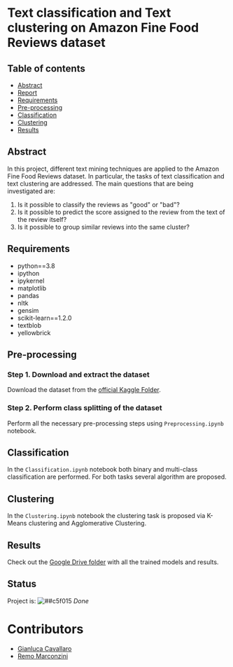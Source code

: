 # Text classification and Text clustering on Amazon Fine Food Reviews dataset

## Table of contents
* [Abstract](#abstract)
* [Report](https://www.slideshare.net/GianlucaCavallaro3/text-mining-on-amazon-fine-foods-reviews)
* [Requirements](#requirements)
* [Pre-processing](#pre-processing)
* [Classification](#classification)
* [Clustering](#clustering)
* [Results](#results)

## Abstract

In this project, different text mining techniques are applied to the Amazon Fine Food Reviews dataset. In particular, the tasks of text classification and text clustering are addressed. The main questions that are being investigated are:

1) Is it possible to classify the reviews as "good" or "bad"?
2) Is it possible to predict the score assigned to the review from the text of the review itself?
3) Is it possible to group similar reviews into the same cluster?

## Requirements

- python==3.8
- ipython
- ipykernel
- matplotlib
- pandas
- nltk
- gensim
- scikit-learn==1.2.0
- textblob
- yellowbrick


## Pre-processing

### Step 1. Download and extract the dataset

Download the dataset from the [official Kaggle Folder](https://www.kaggle.com/datasets/snap/amazon-fine-food-reviews).

### Step 2. Perform class splitting of the dataset
Perform all the necessary pre-processing steps using `Preprocessing.ipynb` notebook.


## Classification

In the `Classification.ipynb` notebook both binary and multi-class classification are performed. For both tasks several algorithm are proposed.


## Clustering

In the `Clustering.ipynb` notebook the clustering task is proposed via K-Means clustering and Agglomerative Clustering.


## Results

Check out the [Google Drive folder](https://drive.google.com/drive/u/1/folders/1veNClNl7CxCTFHVNY2Fp29hcMoEj-the) with all the trained models and results.

## Status

 Project is: ![##c5f015](https://via.placeholder.com/15/c5f015/000000?text=+)  _Done_


# Contributors

* [Gianluca Cavallaro](https://github.com/Gianluca124)  
* [Remo Marconzini](https://github.com/rmarconzini)
